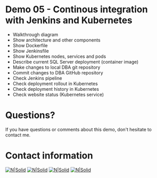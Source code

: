 # Demo 05 - Continous integration with Jenkins and Kubernetes

* Walkthrough diagram
* Show architecture and other components
* Show Dockerfile
* Show Jenkinsfile
* Show Kubernetes nodes, services and pods
* Describe current SQL Server deployment (container image)
* Make changes to local DBA git repository
* Commit changes to DBA GitHub repository
* Check Jenkins pipeline
* Check deployment rollout in Kubernetes
* Check deployment history in Kubernetes
* Check website status (Kubernetes service)

# Questions?
If you have questions or comments about this demo, don't hesitate to contact me.

# Contact information
[![N|Solid](http://dbamastery.com/wp-content/uploads/2018/08/if_twitter_circle_color_107170.png)](https://twitter.com/dbamastery) [![N|Solid](http://dbamastery.com/wp-content/uploads/2018/08/if_github_circle_black_107161.png)](https://github.com/dbamaster) [![N|Solid](http://dbamastery.com/wp-content/uploads/2018/08/if_linkedin_circle_color_107178.png)](https://www.linkedin.com/in/croblesdba/) [![N|Solid](http://dbamastery.com/wp-content/uploads/2018/08/if_browser_1055104.png)](http://dbamastery.com/)
